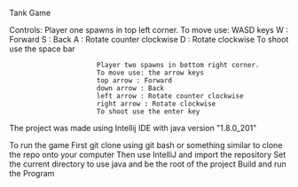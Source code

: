 Tank Game

Controls:
Player one spawns in top left corner.
                          To move use: WASD keys
                          W : Forward
                          S : Back
                          A : Rotate counter clockwise
                          D : Rotate clockwise
                          To shoot use the space bar
                          
                          Player two spawns in bottom right corner.
                          To move use: the arrow keys
                          top arrow : Forward
                          down arrow : Back
                          left arrow : Rotate counter clockwise
                          right arrow : Rotate clockwise
                          To shoot use the enter key

The project was made using Intellij IDE with java version "1.8.0_201"

To run the game
First git clone using git bash or something similar
to clone the repo onto your computer
Then use IntelliJ and import the repository 
Set the current directory to use java and be the root of the project
Build and run the Program







